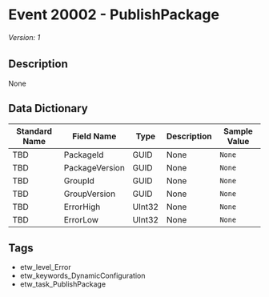 # Event 20002 - PublishPackage
###### Version: 1

## Description
None

## Data Dictionary
|Standard Name|Field Name|Type|Description|Sample Value|
|---|---|---|---|---|
|TBD|PackageId|GUID|None|`None`|
|TBD|PackageVersion|GUID|None|`None`|
|TBD|GroupId|GUID|None|`None`|
|TBD|GroupVersion|GUID|None|`None`|
|TBD|ErrorHigh|UInt32|None|`None`|
|TBD|ErrorLow|UInt32|None|`None`|

## Tags
* etw_level_Error
* etw_keywords_DynamicConfiguration
* etw_task_PublishPackage